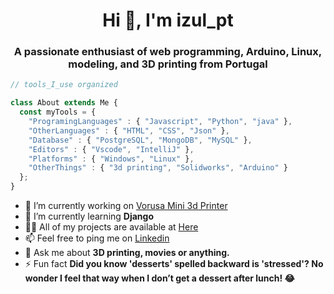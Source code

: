 <h1 align="center">Hi 👋, I'm izul_pt</h1>
<h3 align="center">A passionate enthusiast of web programming, Arduino, Linux, modeling, and 3D printing from Portugal</h3>

```javascript
// tools_I_use organized

class About extends Me { 
  const myTools = {  
    "ProgramingLanguages" : { "Javascript", "Python", "java" },
    "OtherLanguages" : { "HTML", "CSS", "Json" },
    "Database" : { "PostgreSQL", "MongoDB", "MySQL" },
    "Editors" : { "Vscode", "IntelliJ" },
    "Platforms" : { "Windows", "Linux" },
    "OtherThings" : { "3d printing", "Solidworks", "Arduino" }
  };
}
```


- 🔭 I’m currently working on [Vorusa Mini 3d Printer](https://github.com/isulpt/vorusa_mini)
- 🌱 I’m currently learning **Django**
- 👨‍💻 All of my projects are available at [Here](https://github.com/isulpt?tab=repositories)
- 📫 Feel free to ping me on [Linkedin](https://www.linkedin.com/in/lviegaspt/)
- 💬 Ask me about **3D printing, movies or anything.**
- ⚡ Fun fact **Did you know 'desserts' spelled backward is 'stressed'? No wonder I feel that way when I don’t get a dessert after lunch! 😂**
